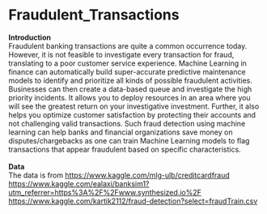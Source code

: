 # Fraudulent_Transactions

**Introduction**\
Fraudulent banking transactions are quite a common occurrence today. However, it is not feasible to investigate every transaction for fraud, translating to a poor customer service experience. Machine Learning in finance can automatically build super-accurate predictive maintenance models to identify and prioritize all kinds of possible fraudulent activities. Businesses can then create a data-based queue and investigate the high priority incidents. It allows you to deploy resources in an area where you will see the greatest return on your investigative investment. Further, it also helps you optimize customer satisfaction by protecting their accounts and not challenging valid transactions. Such fraud detection using machine learning can help banks and financial organizations save money on disputes/chargebacks as one can train Machine Learning models to flag transactions that appear fraudulent based on specific characteristics.\
\
**Data**\
The data is from https://www.kaggle.com/mlg-ulb/creditcardfraud
https://www.kaggle.com/ealaxi/banksim1?utm_referrer=https%3A%2F%2Fwww.synthesized.io%2F
https://www.kaggle.com/kartik2112/fraud-detection?select=fraudTrain.csv
